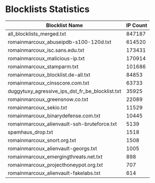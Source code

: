 # Blocklists Statistics
| Blocklist Name | IP Count |
|----|----|
| all_blocklists_merged.txt | 847187 |
| romainmarcoux_abuseipdb-s100-120d.txt | 614520 |
| romainmarcoux_isc.sans.edu.txt | 173431 |
| romainmarcoux_malicious-ip.txt | 170914 |
| romainmarcoux_stamparm.txt | 101686 |
| romainmarcoux_blocklist.de-all.txt | 84853 |
| romainmarcoux_cinsscore.com.txt | 63733 |
| duggytuxy_agressive_ips_dst_fr_be_blocklist.txt | 35925 |
| romainmarcoux_greensnow.co.txt | 22089 |
| romainmarcoux_sekio.txt | 11529 |
| romainmarcoux_binarydefense.com.txt | 10445 |
| romainmarcoux_alienvault-ssh-bruteforce.txt | 5139 |
| spamhaus_drop.txt | 1518 |
| romainmarcoux_snort.org.txt | 1508 |
| romainmarcoux_alienvault-georgs.txt | 1005 |
| romainmarcoux_emergingthreats.net.txt | 898 |
| romainmarcoux_projecthoneypot.org.txt | 707 |
| romainmarcoux_alienvault-fakelabs.txt | 614 |

